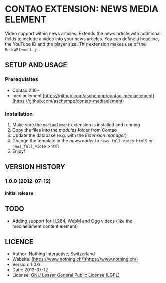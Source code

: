 # CONTAO EXTENSION: NEWS MEDIA ELEMENT

Video support within news articles: Extends the news article with additional fields to include a video into your news articles. You can define a headline, the YouTube ID and the player size. This extension makes use of the `MediaElement.js`.

## SETUP AND USAGE

### Prerequisites

 * Contao 2.10+
 * mediaelement [https://github.com/aschempp/contao-mediaelement](https://github.com/aschempp/contao-mediaelement)

### Installation

1. Make sure the `mediaelement` extension is installed and running
2. Copy the files into the _modules_ folder from Contao
3. Update the database (e.g. with the _Extension manager_)
4. Change the template in the _newsreader_ to `news_full_video.html5` or `news_full_video.xhtml`
5. Enjoy!

## VERSION HISTORY
### 1.0.0 (2012-07-12)
#### initial release

## TODO
* Adding support for H.264, WebM and Ogg videos (like the mediaelement content element)

## LICENCE
* Author:		Nothing Interactive, Switzerland
* Website: 		[https://www.nothing.ch/](https://www.nothing.ch/)
* Version: 		1.0.0
* Date: 		2012-07-12
* License: 		[GNU Lesser General Public License (LGPL)](http://www.gnu.org/licenses/lgpl.html)